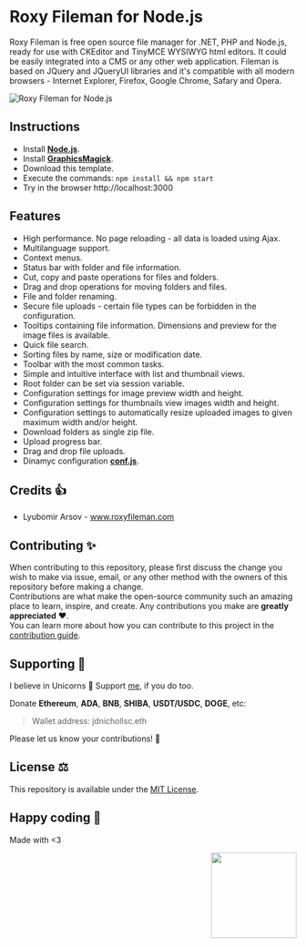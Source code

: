# Roxy Fileman for Node.js
Roxy Fileman is free open source file manager for .NET, PHP and Node.js, ready for use with CKEditor and TinyMCE WYSIWYG html editors. It could be easily integrated into a CMS or any other web application. Fileman is based on JQuery and JQueryUI libraries and it's compatible with all modern browsers - Internet Explorer, Firefox, Google Chrome, Safary and Opera.

![Roxy Fileman for Node.js](public/screen.png)

## Instructions
 * Install **[Node.js](https://nodejs.org)**.
 * Install **[GraphicsMagick](http://www.graphicsmagick.org/)**.
 * Download this template.
 * Execute the commands: `npm install && npm start`
 * Try in the browser http://localhost:3000
 
## Features
 * High performance. No page reloading - all data is loaded using Ajax.
 * Multilanguage support.
 * Context menus.
 * Status bar with folder and file information.
 * Cut, copy and paste operations for files and folders.
 * Drag and drop operations for moving folders and files.
 * File and folder renaming.
 * Secure file uploads - certain file types can be forbidden in the configuration.
 * Tooltips containing file information. Dimensions and preview for the image files is available.
 * Quick file search.
 * Sorting files by name, size or modification date.
 * Toolbar with the most common tasks.
 * Simple and intuitive interface with list and thumbnail views.
 * Root folder can be set via session variable.
 * Configuration settings for image preview width and height.
 * Configuration settings for thumbnails view images width and height.
 * Configuration settings to automatically resize uploaded images to given maximum width and/or height.
 * Download folders as single zip file.
 * Upload progress bar.
 * Drag and drop file uploads.
 * Dinamyc configuration **[conf.js](https://github.com/jdnichollsc/Roxy-Fileman-for-Node.js/blob/master/routes/conf.js)**.
 
## Credits 👍
 * Lyubomir Arsov - www.roxyfileman.com
 
## Contributing ✨
When contributing to this repository, please first discuss the change you wish to make via issue, email, or any other method with the owners of this repository before making a change.  
Contributions are what make the open-source community such an amazing place to learn, inspire, and create. Any contributions you make are **greatly appreciated** ❤️.  
You can learn more about how you can contribute to this project in the [contribution guide](https://github.com/proyecto26/Roxy-Fileman-for-Node.js/blob/master/CONTRIBUTING.md).
 
## Supporting 🍻
I believe in Unicorns 🦄
Support [me](http://www.paypal.me/jdnichollsc/2), if you do too.

Donate **Ethereum**, **ADA**, **BNB**, **SHIBA**, **USDT/USDC**, **DOGE**, etc:

> Wallet address: jdnichollsc.eth

Please let us know your contributions! 🙏

## License ⚖️
This repository is available under the [MIT License](https://github.com/proyecto26/Roxy-Fileman-for-Node.js/blob/master/LICENSE).

## Happy coding 💯
Made with <3

<img width="150px" src="http://phaser.azurewebsites.net/assets/nicholls.png" align="right">
